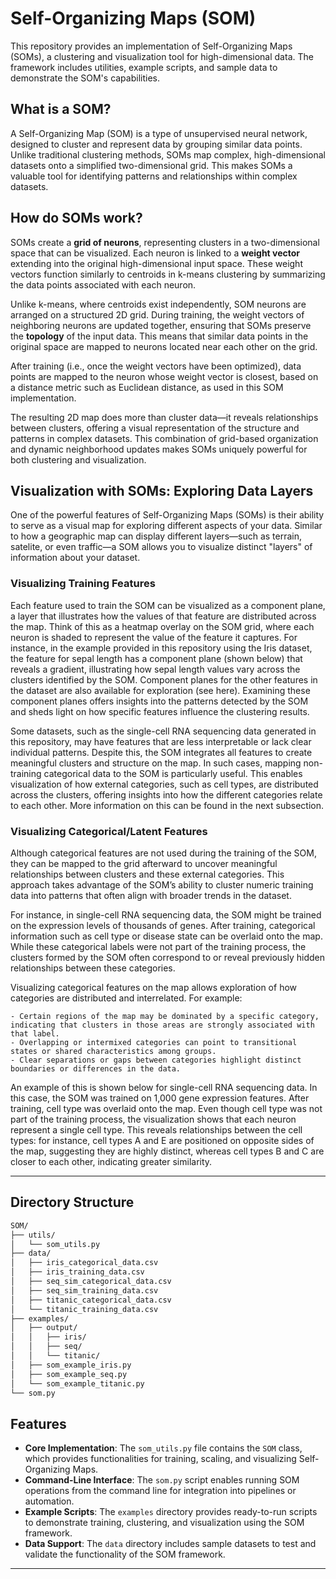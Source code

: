 # Self-Organizing Maps (SOM)

This repository provides an implementation of Self-Organizing Maps (SOMs), a clustering and visualization tool for high-dimensional data. The framework includes utilities, example scripts, and sample data to demonstrate the SOM's capabilities.

## What is a SOM?

A Self-Organizing Map (SOM) is a type of unsupervised neural network, designed to cluster and represent data by grouping similar data points. Unlike traditional clustering methods, SOMs map complex, high-dimensional datasets onto a simplified two-dimensional grid. This makes SOMs a valuable tool for identifying patterns and relationships within complex datasets.

## How do SOMs work?

SOMs create a **grid of neurons**, representing clusters in a two-dimensional space that can be visualized. Each neuron is linked to a **weight vector** extending into the original high-dimensional input space. These weight vectors function similarly to centroids in k-means clustering by summarizing the data points associated with each neuron.

Unlike k-means, where centroids exist independently, SOM neurons are arranged on a structured 2D grid. During training, the weight vectors of neighboring neurons are updated together, ensuring that SOMs preserve the **topology** of the input data. This means that similar data points in the original space are mapped to neurons located near each other on the grid.

After training (i.e., once the weight vectors have been optimized), data points are mapped to the neuron whose weight vector is closest, based on a distance metric such as Euclidean distance, as used in this SOM implementation.

The resulting 2D map does more than cluster data—it reveals relationships between clusters, offering a visual representation of the structure and patterns in complex datasets. This combination of grid-based organization and dynamic neighborhood updates makes SOMs uniquely powerful for both clustering and visualization.

## Visualization with SOMs: Exploring Data Layers

One of the powerful features of Self-Organizing Maps (SOMs) is their ability to serve as a visual map for exploring different aspects of your data. Similar to how a geographic map can display different layers—such as terrain, satelite, or even traffic—a SOM allows you to visualize distinct "layers" of information about your dataset.

### Visualizing Training Features

Each feature used to train the SOM can be visualized as a component plane, a layer that illustrates how the values of that feature are distributed across the map. Think of this as a heatmap overlay on the SOM grid, where each neuron is shaded to represent the value of the feature it captures. For instance, in the example provided in this repository using the Iris dataset, the feature for sepal length has a component plane (shown below) that reveals a gradient, illustrating how sepal length values vary across the clusters identified by the SOM. Component planes for the other features in the dataset are also available for exploration (see here). Examining these component planes offers insights into the patterns detected by the SOM and sheds light on how specific features influence the clustering results.

Some datasets, such as the single-cell RNA sequencing data generated in this repository, may have features that are less interpretable or lack clear individual patterns.  Despite this, the SOM integrates all features to create meaningful clusters and structure on the map. In such cases, mapping non-training categorical data to the SOM is particularly useful. This enables visualization of how external categories, such as cell types, are distributed across the clusters, offering insights into how the different categories relate to each other. More information on this can be found in the next subsection.

### Visualizing Categorical/Latent Features

Although categorical features are not used during the training of the SOM, they can be mapped to the grid afterward to uncover meaningful relationships between clusters and these external categories. This approach takes advantage of the SOM’s ability to cluster numeric training data into patterns that often align with broader trends in the dataset.

For instance, in single-cell RNA sequencing data, the SOM might be trained on the expression levels of thousands of genes. After training, categorical information such as cell type or disease state can be overlaid onto the map. While these categorical labels were not part of the training process, the clusters formed by the SOM often correspond to or reveal previously hidden relationships between these categories.

Visualizing categorical features on the map allows exploration of how categories are distributed and interrelated. For example:

    - Certain regions of the map may be dominated by a specific category, indicating that clusters in those areas are strongly associated with that label.
    - Overlapping or intermixed categories can point to transitional states or shared characteristics among groups.
    - Clear separations or gaps between categories highlight distinct boundaries or differences in the data.

An example of this is shown below for single-cell RNA sequencing data. In this case, the SOM was trained on 1,000 gene expression features. After training, cell type was overlaid onto the map. Even though cell type was not part of the training process, the visualization shows that each neuron represent a single cell type. This reveals relationships between the cell types: for instance, cell types A and E are positioned on opposite sides of the map, suggesting they are highly distinct, whereas cell types B and C are closer to each other, indicating greater similarity.

---

## Directory Structure

``` bash
SOM/
├── utils/
│   └── som_utils.py 
├── data/              
│   ├── iris_categorical_data.csv          
│   ├── iris_training_data.csv     
│   ├── seq_sim_categorical_data.csv
│   ├── seq_sim_training_data.csv 
│   ├── titanic_categorical_data.csv
│   └── titanic_training_data.csv 
├── examples/           
│   ├── output/
│   │   ├── iris/
│   │   ├── seq/
│   │   └── titanic/
│   ├── som_example_iris.py
│   ├── som_example_seq.py
│   └── som_example_titanic.py             
└── som.py                  
```

## Features

- **Core Implementation**: The `som_utils.py` file contains the `SOM` class, which provides functionalities for training, scaling, and visualizing Self-Organizing Maps.
- **Command-Line Interface**: The `som.py` script enables running SOM operations from the command line for integration into pipelines or automation.
- **Example Scripts**: The `examples` directory provides ready-to-run scripts to demonstrate training, clustering, and visualization using the SOM framework.
- **Data Support**: The `data` directory includes sample datasets to test and validate the functionality of the SOM framework.

---